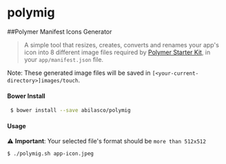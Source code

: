 # polymig
##Polymer Manifest Icons Generator

> A simple tool that resizes, creates, converts and renames your app's icon into 8
different image files required by [Polymer Starter Kit](https://github.com/PolymerElements/polymer-starter-kit),
in your `app/manifest.json` file.

Note: These generated image files will be saved in `[<your-current-directory>]images/touch`.

#### Bower Install

```bash
 $ bower install --save abilasco/polymig
```

#### Usage

:warning: **Important**: Your selected file's format should be `more than 512x512`
 ```bash
 $ ./polymig.sh app-icon.jpeg
 ```
